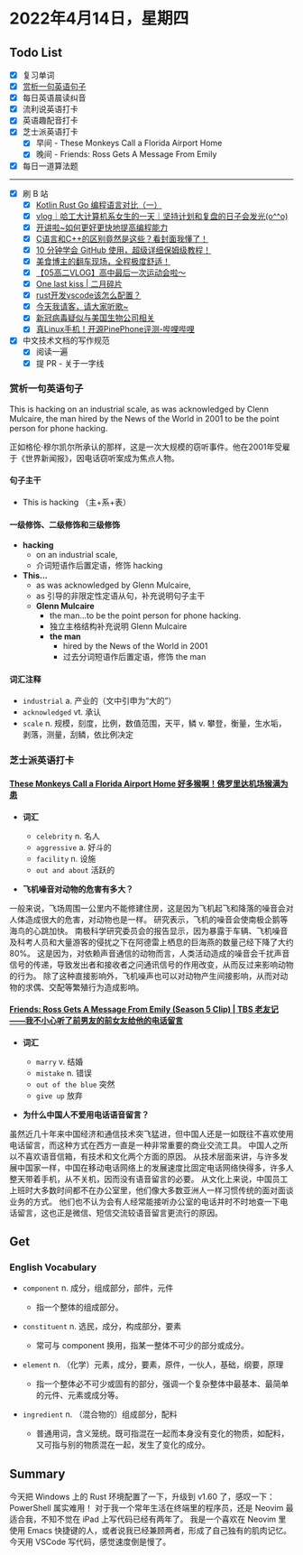 # 2022年4月14日，星期四
## Todo List

- [x] 复习单词
- [x] [赏析一句英语句子](#赏析一句英语句子)
- [x] 每日英语晨读纠音
- [x] 流利说英语打卡
- [x] 英语趣配音打卡
- [x] 芝士派英语打卡
  - [x] 早间 - These Monkeys Call a Florida Airport Home
  - [x] 晚间 - Friends: Ross Gets A Message From Emily
- [x] 每日一道算法题
--------
- [x] 刷 B 站
  - [x] [Kotlin Rust Go 编程语言对比（一）](https://b23.tv/55BfAqY)
  - [x] [vlog｜哈工大计算机系女生的一天｜坚持计划和复盘的日子会发光(o^^o)](https://b23.tv/yUTTrjo)
  - [x] [开讲啦~如何更好更快地提高编程能力](https://b23.tv/qQVUzGn)
  - [x] [C语言和C++的区别竟然是这些？看封面我懂了！](https://b23.tv/FD9sJoU)
  - [x] [10 分钟学会 GitHub 使用，超级详细保姆级教程！](https://b23.tv/VDqe3fh)
  - [x] [美食博主的翻车现场，全程极度舒适！](https://b23.tv/kwlo6p0)
  - [x] [【05高二VLOG】高中最后一次运动会啦～](https://b23.tv/C8yckER)
  - [x] [One last kiss | 二月碎片](https://b23.tv/qo9mNBB)
  - [x] [rust开发vscode该怎么配置？](https://b23.tv/qIofB4C)
  - [x] [今天我请客，请大家听歌~](https://b23.tv/TqVUgyl)
  - [x] [新冠病毒疑似与美国生物公司相关](https://b23.tv/T5JqodI)
  - [x] [真Linux手机！开源PinePhone评测-哔哩哔哩](https://b23.tv/yspJFdx)
- [x] 中文技术文档的写作规范
  - [x] 阅读一遍
  - [x] 提 PR - 关于一字线

### 赏析一句英语句子

This is hacking on an industrial scale, as was acknowledged by Clenn Mulcaire, the man hired by the News of the World in 2001 to be the point person for phone hacking.

正如格伦·穆尔凯尔所承认的那样，这是一次大规模的窃听事件。他在2001年受雇于《世界新闻报》，因电话窃听案成为焦点人物。

#### 句子主干

- This is hacking （主+系+表）

#### 一级修饰、二级修饰和三级修饰

- **hacking**
  - on an industrial scale,
  - 介词短语作后置定语，修饰 hacking
- **This...**
  - as was acknowledged by Glenn Mulcaire,
  - as 引导的非限定性定语从句，补充说明句子主干
  - **Glenn Mulcaire**
    - the man...to be the point person for phone hacking.
    - 独立主格结构补充说明 Glenn Mulcaire
    - **the man**
      - hired by the News of the World in 2001
      - 过去分词短语作后置定语，修饰 the man

#### 词汇注释

- `industrial` a. 产业的（文中引申为“大的”）
- `acknowledged` vt. 承认
- `scale` n. 规模，刻度，比例，数值范围，天平，鳞 v. 攀登，衡量，生水垢，剥落，测量，刮鳞，依比例决定

### 芝士派英语打卡

#### [These Monkeys Call a Florida Airport Home 好多猴啊！佛罗里达机场猴满为患](https://reading.baicizhan.com/h5/listen-movie.html?id=615&wxapp=mint_danni_ear#/home)

- **词汇**

  - `celebrity` n. 名人
  - `aggressive` a. 好斗的
  - `facility` n. 设施
  - `out and about` 活跃的

- **飞机噪音对动物的危害有多大？**

一般来说，飞场周围一公里内不能修建住房，这是因为飞机起飞和降落的噪音会对人体造成很大的危害，对动物也是一样。
研究表示，飞机的噪音会使南极企鹅等海鸟的心跳加快。
南极科学研究委员会的报告显示，因为暴露于车辆、飞机噪音及科考人员和大量游客的侵扰之下在阿德雷上栖息的巨海燕的数量己经下降了大约80%。
这是因为，对依赖声音通信的动物而言，人类活动造成的噪音会千扰声音信号的传递，导致发出者和接收者之问通讯信号的作用改变，从而反过来影响动物的行为。
除了这种直接影响外，飞机噪声也可以对动物产生间接影响，从而对动物的求偶、交配等繁殖行为造成影响。

#### [Friends: Ross Gets A Message From Emily (Season 5 Clip) | TBS 老友记——我不小心听了前男友的前女友给他的电话留言](http://reading.baicizhan.com/h5/listen-movie.html?id=616&wxapp=mint_danni_ear#/home)

- **词汇**

  - `marry` v. 结婚
  - `mistake` n. 错误
  - `out of the blue` 突然
  - `give up` 放弃

- **为什么中国人不爱用电话语音留言？**

虽然近几十年来中国经济和通信技术突飞猛进，但中国人还是一如既往不喜欢使用电话留言，而这种方式在西方一直是一种非常重要的商业交流工具。
中国人之所以不喜欢语音信箱，有技术和文化两个方面的原因。
从技术层面来讲，与许多发展中国家一样，中国在移动电话网络上的发展速度比固定电话网络快得多，许多人整天带着手机，从不关机，因而没有语音留言的必要。
从文化上来说，中国员工上班时大多数时间都不在办公室里，他们像大多数亚洲人一样习惯传统的面对面谈业务的方式。
他们也不认为会有人经常能接听办公室的电话并时不时地查一下电话留言，这也正是微信、短信交流较语音留言更流行的原因。

## Get
### English Vocabulary

- `component` n. 成分，组成部分，部件，元件
  - 指一个整体的组成部分。

- `constituent` n. 选民，成分，构成部分，要素
  - 常可与 component 换用，指某一整体不可少的部分或成分。

- `element` n. （化学）元素，成分，要素，原件，一伙人，基础，纲要，原理
  - 指一个整体必不可少或固有的部分，强调一个复杂整体中最基本、最简单的元件、元素或成分等。

- `ingredient` n. （混合物的）组成部分，配料
  - 普通用词，含义笼统。既可指混在一起而本身没有变化的物质，如配料，又可指与别的物质混在一起，发生了变化的成分。

## Summary

今天把 Windows 上的 Rust 环境配置了一下，升级到 v1.60 了，感叹一下：PowerShell 属实难用！
对于我一个常年生活在终端里的程序员，还是 Neovim 最适合我，不知不觉在 iPad 上写代码已经有两年了。
我是一个喜欢在 Neovim 里使用 Emacs 快捷键的人，或者说我已经兼顾两者，形成了自己独有的肌肉记忆。
今天用 VSCode 写代码，感觉速度倒是慢了。
